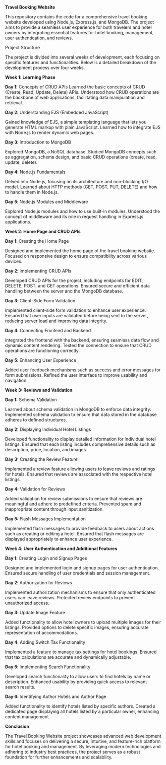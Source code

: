 **Travel Booking Website**

This repository contains the code for a comprehensive travel booking website developed using Node.js, Express.js, and MongoDB. The project aims to provide a seamless user experience for both travelers and hotel owners by integrating essential features for hotel booking, management, user authentication, and reviews.

Project Structure

The project is divided into several weeks of development, each focusing on specific features and functionalities. Below is a detailed breakdown of the development process over four weeks.

**Week 1**: **Learning Phase** 

**Day 1**: Concepts of CRUD APIs
Learned the basic concepts of CRUD (Create, Read, Update, Delete) APIs.
Understood how CRUD operations are the backbone of web applications, facilitating data manipulation and retrieval.

**Day 2**: Understanding EJS (Embedded JavaScript)

Gained knowledge of EJS, a simple templating language that lets you generate HTML markup with plain JavaScript.
Learned how to integrate EJS with Node.js to render dynamic web pages.

**Day 3**: Introduction to MongoDB

Explored MongoDB, a NoSQL database.
Studied MongoDB concepts such as aggregation, schema design, and basic CRUD operations (create, read, update, delete).

**Day 4**: Node.js Fundamentals

Delved into Node.js, focusing on its architecture and non-blocking I/O model.
Learned about HTTP methods (GET, POST, PUT, DELETE) and how to handle them in Node.js.

**Day 5**: Node.js Modules and Middleware

Explored Node.js modules and how to use built-in modules.
Understood the concept of middleware and its role in request handling in Express.js applications.

**Week 2**: **Home Page and CRUD APIs**

**Day 1**: Creating the Home Page

Designed and implemented the home page of the travel booking website.
Focused on responsive design to ensure compatibility across various devices.

**Day 2**: Implementing CRUD APIs

Developed CRUD APIs for the project, including endpoints for EDIT, DELETE, POST, and GET operations.
Ensured secure and efficient data handling between the server and the MongoDB database.

**Day 3**: Client-Side Form Validation

Implemented client-side form validation to enhance user experience.
Ensured that user inputs are validated before being sent to the server, reducing server load and improving data integrity.

**Day 4**: Connecting Frontend and Backend

Integrated the frontend with the backend, ensuring seamless data flow and dynamic content rendering.
Tested the connection to ensure that CRUD operations are functioning correctly.

**Day 5**: Enhancing User Experience

Added user feedback mechanisms such as success and error messages for form submissions.
Refined the user interface to improve usability and navigation.

**Week 3: Reviews and Validation**

**Day 1:** Schema Validation

Learned about schema validation in MongoDB to enforce data integrity.
Implemented schema validation to ensure that data stored in the database adheres to defined structures.

**Day 2:** Displaying Individual Hotel Listings

Developed functionality to display detailed information for individual hotel listings.
Ensured that each listing includes comprehensive details such as description, price, location, and images.

**Day 3:** Creating the Review Feature

Implemented a review feature allowing users to leave reviews and ratings for hotels.
Ensured that reviews are associated with the respective hotel listings.

**Day 4:** Validation for Reviews

Added validation for review submissions to ensure that reviews are meaningful and adhere to predefined criteria.
Prevented spam and inappropriate content through input sanitization.

**Day 5:** Flash Messages Implementation

Implemented flash messages to provide feedback to users about actions such as creating or editing a hotel.
Ensured that flash messages are displayed appropriately to enhance user experience.

**Week 4**: **User Authentication and Additional Features**

**Day 1**: Creating Login and Signup Pages

Designed and implemented login and signup pages for user authentication.
Ensured secure handling of user credentials and session management.

**Day 2**: Authorization for Reviews

Implemented authorization mechanisms to ensure that only authenticated users can leave reviews.
Protected review endpoints to prevent unauthorized access.

**Day 3**: Update Image Feature

Added functionality to allow hotel owners to upload multiple images for their listings.
Provided options to delete specific images, ensuring accurate representation of accommodations.

**Day 4**: Adding Switch Tax Functionality

Implemented a feature to manage tax settings for hotel bookings.
Ensured that tax calculations are accurate and dynamically adjustable.

**Day 5**: Implementing Search Functionality

Developed search functionality to allow users to find hotels by name or description.
Enhanced usability by providing quick access to relevant search results.

**Day 6**: Identifying Author Hotels and Author Page

Added functionality to identify hotels listed by specific authors.
Created a dedicated page displaying all hotels listed by a particular owner, enhancing content management.

**Conclusion**

The Travel Booking Website project showcases advanced web development skills and focuses on delivering a secure, intuitive, and feature-rich platform for hotel booking and management. By leveraging modern technologies and adhering to industry best practices, the project serves as a robust foundation for further enhancements and scalability.
